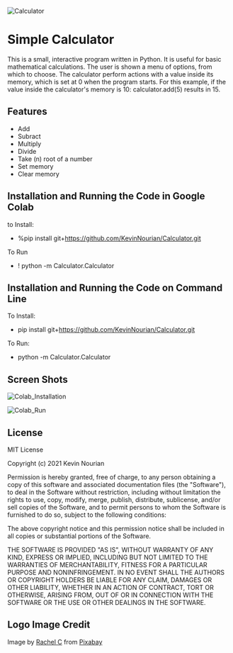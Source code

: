 ![Calculator](C:\py\Projects\Turing_College\Calculator\Images\Calculator.png)

# Simple Calculator
This is a small, interactive program written in Python. It is useful for basic mathematical calculations. The user is shown a menu of options, from which to choose. The calculator perform actions with a value inside its memory, which is set at 0 when the program starts. For this example, if the value inside the calculator's memory is 10: calculator.add(5) results in 15.

## Features
- Add
- Subract
- Multiply
- Divide
- Take (n) root of a number
- Set memory
- Clear memory

## Installation and Running the Code in Google Colab
to Install:
- %pip install git+https://github.com/KevinNourian/Calculator.git

To Run
- ! python -m Calculator.Calculator

## Installation and Running the Code on Command Line
To Install:
- pip install git+https://github.com/KevinNourian/Calculator.git

To Run:
- python -m Calculator.Calculator

## Screen Shots
![Colab_Installation](C:\py\Projects\Turing_College\Calculator\Colab_Installation.png)

![Colab_Run](C:\py\Projects\Turing_College\Calculator\Colab_Run.png)


## License
MIT License

Copyright (c) 2021 Kevin Nourian

Permission is hereby granted, free of charge, to any person obtaining a copy
of this software and associated documentation files (the "Software"), to deal
in the Software without restriction, including without limitation the rights
to use, copy, modify, merge, publish, distribute, sublicense, and/or sell
copies of the Software, and to permit persons to whom the Software is
furnished to do so, subject to the following conditions:

The above copyright notice and this permission notice shall be included in all
copies or substantial portions of the Software.

THE SOFTWARE IS PROVIDED "AS IS", WITHOUT WARRANTY OF ANY KIND, EXPRESS OR
IMPLIED, INCLUDING BUT NOT LIMITED TO THE WARRANTIES OF MERCHANTABILITY,
FITNESS FOR A PARTICULAR PURPOSE AND NONINFRINGEMENT. IN NO EVENT SHALL THE
AUTHORS OR COPYRIGHT HOLDERS BE LIABLE FOR ANY CLAIM, DAMAGES OR OTHER
LIABILITY, WHETHER IN AN ACTION OF CONTRACT, TORT OR OTHERWISE, ARISING FROM,
OUT OF OR IN CONNECTION WITH THE SOFTWARE OR THE USE OR OTHER DEALINGS IN THE
SOFTWARE.


## Logo Image Credit
Image by <a href="https://pixabay.com/users/caffeinesystem-1979991/?utm_source=link-attribution&amp;utm_medium=referral&amp;utm_campaign=image&amp;utm_content=1555910">Rachel C</a> from <a href="https://pixabay.com/?utm_source=link-attribution&amp;utm_medium=referral&amp;utm_campaign=image&amp;utm_content=1555910">Pixabay</a>

